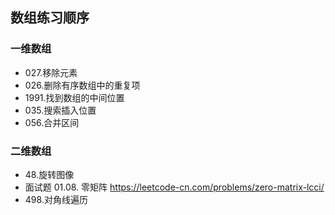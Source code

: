 ## 数组练习顺序

### 一维数组
- 027.移除元素
- 026.删除有序数组中的重复项
- 1991.找到数组的中间位置
- 035.搜索插入位置
- 056.合并区间

### 二维数组
- 48.旋转图像
- 面试题 01.08. 零矩阵 https://leetcode-cn.com/problems/zero-matrix-lcci/
- 498.对角线遍历
